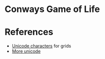 # Conways Game of Life

# References

- [Unicode characters](https://en.wikipedia.org/wiki/Box-drawing_characters) for grids
- [More unicode](https://www.compart.com/en/unicode)
